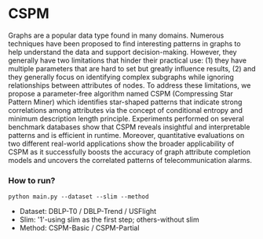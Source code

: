# CSPM
Graphs are a popular data type found in many domains. Numerous techniques have been proposed to find interesting patterns in graphs to help understand the data and support decision-making.  However, they generally have two limitations that hinder their practical use: (1) they have multiple parameters that are hard to set but greatly influence results, (2) and they generally focus on identifying complex subgraphs while ignoring relationships between attributes of nodes.
To address these limitations, we propose a parameter-free algorithm named CSPM (Compressing Star Pattern Miner) which identifies star-shaped patterns that indicate strong correlations among attributes via the concept of conditional entropy and minimum description length principle.  Experiments performed on several benchmark databases show that CSPM reveals insightful and interpretable patterns and is efficient in runtime. Moreover, quantitative evaluations on two different real-world applications show the broader applicability of CSPM as it successfully boosts the accuracy of graph attribute completion models and uncovers the correlated patterns of telecommunication alarms.
 
 ### How to run?
 `python main.py --dataset --slim --method`
 
 * Dataset: DBLP-T0 / DBLP-Trend / USFlight
 * Slim: '1'-using slim as the first step; others-without slim
 * Method: CSPM-Basic / CSPM-Partial
 
